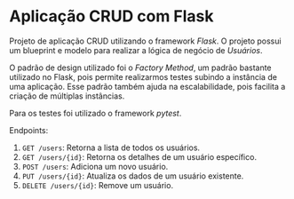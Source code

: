 # Aplicação CRUD com Flask

Projeto de aplicação CRUD utilizando o framework *Flask*.
O projeto possui um blueprint e modelo para realizar a lógica de negócio de *Usuários*.

O padrão de design utilizado foi o *Factory Method*, um padrão bastante utilizado no Flask, pois permite realizarmos testes subindo a instância de uma aplicação.
Esse padrão também ajuda na escalabilidade, pois facilita a criação de múltiplas instâncias.

Para os testes foi utilizado o framework *pytest*.

Endpoints:
1. `GET /users`: Retorna a lista de todos os usuários.
2. `GET /users/{id}`: Retorna os detalhes de um usuário específico.
3. `POST /users`: Adiciona um novo usuário.
4. `PUT /users/{id}`: Atualiza os dados de um usuário existente.
5. `DELETE /users/{id}`: Remove um usuário.
